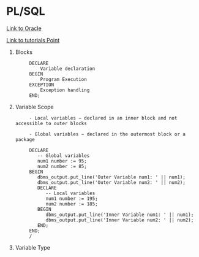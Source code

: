 # PL/SQL

<a href='https://www.oracle.com/database/technologies/appdev/plsql.html' target='_blank'>Link to Oracle</a>

<a href='https://www.tutorialspoint.com/plsql' target='_blank'>Link to tutorials Point</a>   

1. Blocks 
      
            DECLARE 
                Variable declaration
            BEGIN 
                Program Execution 
            EXCEPTION 
                Exception handling
            END;


2. Variable Scope  

            - Local variables − declared in an inner block and not accessible to outer blocks

            - Global variables − declared in the outermost block or a package
            
            DECLARE 
               -- Global variables  
               num1 number := 95;  
               num2 number := 85;  
            BEGIN  
               dbms_output.put_line('Outer Variable num1: ' || num1); 
               dbms_output.put_line('Outer Variable num2: ' || num2); 
               DECLARE  
                  -- Local variables 
                  num1 number := 195;  
                  num2 number := 185;  
               BEGIN  
                  dbms_output.put_line('Inner Variable num1: ' || num1); 
                  dbms_output.put_line('Inner Variable num2: ' || num2); 
               END;  
            END; 
            / 

3. Variable Type

      
